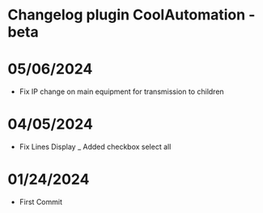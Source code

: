 # Changelog plugin CoolAutomation - beta

# 05/06/2024

- Fix IP change on main equipment for transmission to children

# 04/05/2024

- Fix Lines Display
_ Added checkbox select all


# 01/24/2024

- First Commit


